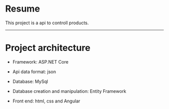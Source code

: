 # Resume
This project is a api to controll products.

---

# Project architecture

* Framework: ASP.NET Core

* Api data format: json

* Database: MySql

* Database creation and manipulation: Entity Framework

* Front end: html, css and Angular
